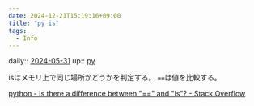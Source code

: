 ```yaml
---
date: 2024-12-21T15:19:16+09:00
title: "py is"
tags:
  - Info
---
```


daily:: [2024-05-31](/Daily_Note/2024-05-31.md)
up:: [py](../Bar/Program/Python.md)

isはメモリ上で同じ場所かどうかを判定する。
`==`は値を比較する。

[python - Is there a difference between "==" and "is"? - Stack Overflow](https://stackoverflow.com/questions/132988/is-there-a-difference-between-and-is)